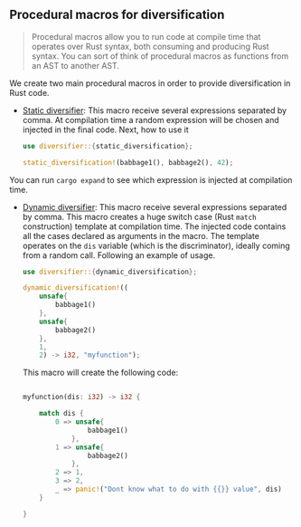 ## Procedural macros for diversification

> Procedural macros allow you to run code at compile time that operates over Rust syntax, both consuming and producing Rust syntax. You can sort of think of procedural macros as functions from an AST to another AST.

We create two main procedural macros in order to provide diversification in Rust code.

- [Static diversifier](https://github.com/Jacarte/fastly4edge/blob/5ce6e88894158d573d2c17766ce0ba1680f7aa80/wiversify/diversifier/src/lib.rs#L15): This macro receive several expressions separated by comma. At compilation time a random expression will be chosen and injected in the final code. Next, how to use it

	```rs
	use diversifier::{static_diversification};

	static_diversification!(babbage1(), babbage2(), 42);

	```

You can run `cargo expand` to see which expression is injected at compilation time.

- [Dynamic diversifier](https://github.com/Jacarte/fastly4edge/blob/5ce6e88894158d573d2c17766ce0ba1680f7aa80/wiversify/diversifier/src/lib.rs#L35): This macro receive several expressions separated by comma. This macro creates a huge switch case (Rust `match` construction) template at compilation time. The injected code contains all the cases declared as arguments in the macro. The template operates on the `dis` variable (which is the discriminator), ideally coming from a random call. Following an example of usage.

	```rs
	use diversifier::{dynamic_diversification};

	dynamic_diversification!((
		unsafe{
			babbage1()
		}, 
		unsafe{
			babbage2()
		}, 
		1, 
		2) -> i32, "myfunction");

	```


	This macro will create the following code:


	```rs

	myfunction(dis: i32) -> i32 {

		match dis {
			0 => unsafe{
					babbage1()
				},
			1 => unsafe{
					babbage2()
				},
			2 => 1,
			3 => 2,
			_ => panic!("Dont know what to do with {{}} value", dis)
		}

	}

	```